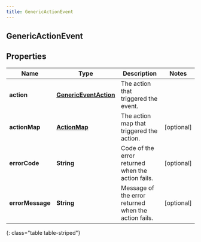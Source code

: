 ```yaml
---
title: GenericActionEvent
---
```

## GenericActionEvent


## Properties

| Name | Type | Description | Notes |
| ------------ | ------------- | ------------- | ------------- |
| **action** | [**GenericEventAction**](GenericEventAction.html) | The action that triggered the event. |  |
| **actionMap** | [**ActionMap**](ActionMap.html) | The action map that triggered the action. |  [optional] |
| **errorCode** | **String** | Code of the error returned when the action fails. |  [optional] |
| **errorMessage** | **String** | Message of the error returned when the action fails. |  [optional] |
{: class="table table-striped"}



